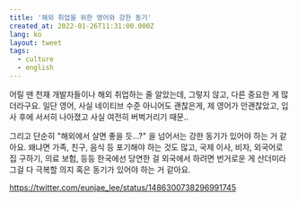 ```yaml
---
title: '해외 취업을 위한 영어와 강한 동기'
created_at: 2022-01-26T11:31:00.000Z
lang: ko
layout: tweet
tags:
  - culture
  - english
---
```


어릴 땐 천재 개발자들이나 해외 취업하는 줄 알았는데, 그렇지 않고, 다른 중요한 게 많더라구요. 일단 영어, 사실 네이티브 수준 아니어도 괜찮은게, 제 영어가 안괜찮았고, 입사 후에 서서히 나아졌고 사실 여전히 버벅거리기 때문..

그리고 단순히 "해외에서 살면 좋을 듯...?" 을 넘어서는 강한 동기가 있어야 하는 거 같아요. 왜냐면 가족, 친구, 음식 등 포기해야 하는 것도 많고, 국제 이사, 비자, 외국어로 집 구하기, 의료 보험, 등등 한국에선 당연한 걸 외국에서 하려면 번거로운 게 산더미라 그걸 다 극복할 의지 혹은 동기가 있어야 하는 거 같아요.

https://twitter.com/eunjae_lee/status/1486300738296991745
